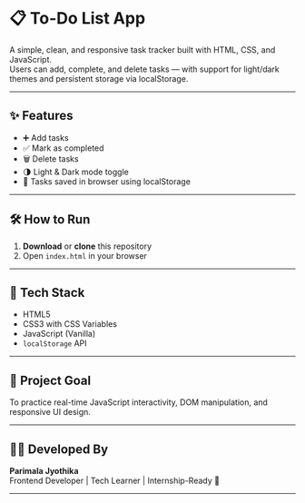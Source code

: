 # 📋 To-Do List App

A simple, clean, and responsive task tracker built with HTML, CSS, and JavaScript.  
Users can add, complete, and delete tasks — with support for light/dark themes and persistent storage via localStorage.

---

## ✨ Features

- ➕ Add tasks
- ✅ Mark as completed
- 🗑️ Delete tasks
- 🌗 Light & Dark mode toggle
- 💾 Tasks saved in browser using localStorage

---

## 🛠️ How to Run

1. **Download** or **clone** this repository  
2. Open `index.html` in your browser

---

## 🔧 Tech Stack

- HTML5  
- CSS3 with CSS Variables  
- JavaScript (Vanilla)  
- `localStorage` API

---

## 🎯 Project Goal

To practice real-time JavaScript interactivity, DOM manipulation, and responsive UI design.

---

## 👩‍💻 Developed By

**Parimala Jyothika**  
Frontend Developer | Tech Learner | Internship-Ready 💼

---


